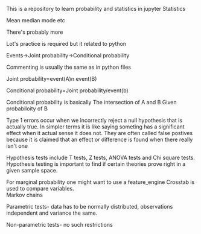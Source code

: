 This is a repository to learn probability and statistics in jupyter
Statistics 

Mean median mode etc

There's probably more

Lot's practice is required but it related to python <br>

Events->Joint probability->Conditional probability

Commenting is usually the same as in python files 

Joint probability=event(A)n event(B)

Conditional probability=Joint probability/event(b)

Conditional probability is basically The intersection of A and B Given probabiloity of B

Type 1 errors occur when we incorrectly reject a null hypothesis that is actually true. In simpler terms it is like saying someting has a significant effect when it actual sense it does not. They are often called false postives because it is claimed that an effect or difference is found when there really isn't one

Hypothesis tests include T tests, Z tests, ANOVA tests  and  Chi square tests.<br>
Hypothesis testing is important to find if certain theories prove right in a given sample space.<br>


For marginal probability one might want to use a feature_engine
Crosstab is used to compare variables.<br>
Markov chains


Parametric tests- data has to be normally distributed, observations independent and variance the same.

Non-parametric tests- no such restrictions 